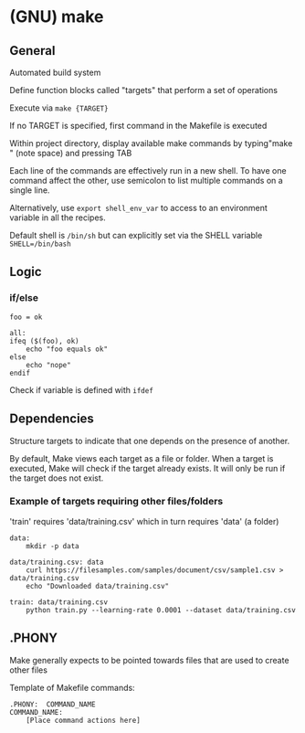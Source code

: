 # (GNU) make

## General

Automated build system

Define function blocks called "targets" that perform a set of operations

Execute via `make {TARGET}`

If no TARGET is specified, first command in the Makefile is executed

Within project directory, display available make commands by typing"make " (note space) and pressing TAB

Each line of the commands are effectively run in a new shell.  To have one command affect the other, use semicolon to list multiple commands on a single line.

Alternatively, use `export shell_env_var` to access to an environment variable in all the recipes.


Default shell is `/bin/sh` but can explicitly set via the SHELL variable `SHELL=/bin/bash`


## Logic

### if/else
```
foo = ok

all:
ifeq ($(foo), ok)
	echo "foo equals ok"
else
	echo "nope"
endif
```

Check if variable is defined with `ifdef`



## Dependencies

Structure targets to indicate that one depends on the presence of another.

By default, Make views each target as a file or folder.  When a target is executed, Make will check if the target already exists.  It will only be run if the target does not exist.


### Example of targets requiring other files/folders

'train' requires 'data/training.csv' which in turn requires 'data' (a folder)

```
data:
    mkdir -p data

data/training.csv: data
    curl https://filesamples.com/samples/document/csv/sample1.csv > data/training.csv
    echo "Downloaded data/training.csv"

train: data/training.csv
    python train.py --learning-rate 0.0001 --dataset data/training.csv
```


## .PHONY

Make generally expects to be pointed towards files that are used to create other files

Template of Makefile commands:
```
.PHONY:  COMMAND_NAME
COMMAND_NAME:
    [Place command actions here]
